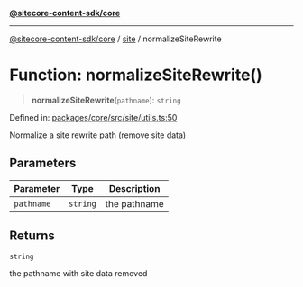 [**@sitecore-content-sdk/core**](../../README.md)

***

[@sitecore-content-sdk/core](../../README.md) / [site](../README.md) / normalizeSiteRewrite

# Function: normalizeSiteRewrite()

> **normalizeSiteRewrite**(`pathname`): `string`

Defined in: [packages/core/src/site/utils.ts:50](https://github.com/Sitecore/content-sdk/blob/bfe672d212140ef15b86f850b9fb38de51521218/packages/core/src/site/utils.ts#L50)

Normalize a site rewrite path (remove site data)

## Parameters

| Parameter | Type | Description |
| ------ | ------ | ------ |
| `pathname` | `string` | the pathname |

## Returns

`string`

the pathname with site data removed
